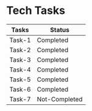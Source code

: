 # Tech Tasks

| Tasks            | Status           |
|------------------|------------------|
| Task-1           | Completed        |
| Task-2           | Completed        |
| Task-3           | Completed        |
| Task-4           | Completed        |
| Task-5           | Completed        |
| Task-6           | Completed        |
| Task-7           | Not-Completed    |